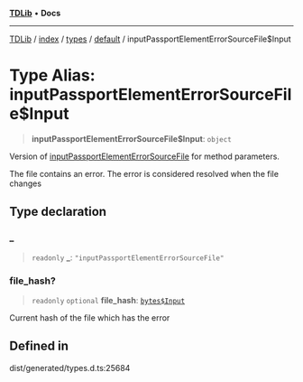 [**TDLib**](../../../../../../README.md) • **Docs**

***

[TDLib](../../../../../../modules.md) / [index](../../../../../README.md) / [types](../../../README.md) / [default](../README.md) / inputPassportElementErrorSourceFile$Input

# Type Alias: inputPassportElementErrorSourceFile$Input

> **inputPassportElementErrorSourceFile$Input**: `object`

Version of [inputPassportElementErrorSourceFile](inputPassportElementErrorSourceFile.md) for method parameters.

The file contains an error. The error is considered resolved when the file changes

## Type declaration

### \_

> `readonly` **\_**: `"inputPassportElementErrorSourceFile"`

### file\_hash?

> `readonly` `optional` **file\_hash**: [`bytes$Input`](bytes$Input-1.md)

Current hash of the file which has the error

## Defined in

dist/generated/types.d.ts:25684
